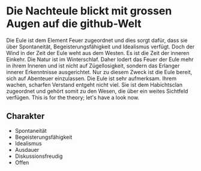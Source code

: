 # Die Nachteule blickt mit grossen Augen auf die github-Welt
Die Eule ist dem Element Feuer zugeordnet und dies sorgt dafür, dass  sie über Spontaneität, Begeisterungsfähigkeit und Idealismus verfügt. 
Doch der Wind in der Zeit der Eule weht aus dem Westen. Es ist die Zeit der inneren Einkehr. Die Natur ist im Winterschlaf. Daher lodert das Feuer der Eule mehr in ihrem Inneren und ist nicht auf Zügellosigkeit, sondern das Erlanger innerer Erkenntnisse ausgerichtet. Nur zu diesem Zweck ist die Eule bereit, sich auf Abenteuer einzulassen. Die Eule ist sehr aufmerksam. Ihrem wachen, scharfen Verstand entgeht nicht viel. Sie ist dem Habichtsclan zugeordnet und gehört somit zu den Wesen, die über ein weites Sichtfeld verfügen.
This is for the theory; let's have a look now.

## Charakter 
* Spontaneität
* Begeisterungsfähigkeit
* Idealismus
* Ausdauer
* Diskussionsfreudig
* Offen
  